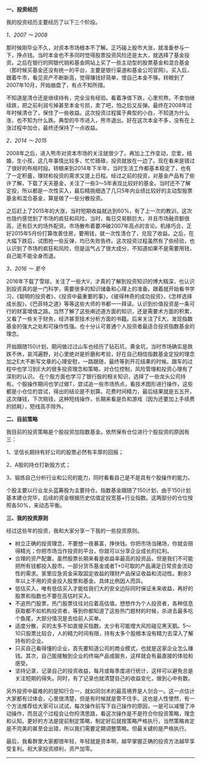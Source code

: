 **一、投资经历**

我的投资经历主要经历了以下三个阶段。

*1、2007 ～ 2008*

那时候刚毕业不久，对资本市场根本不了解。正巧碰上股市大涨，就准备参与一下，挣点钱。当时本金也不多同时觉得股票投资风险还是太大，就选择了基金投资。之后在银行的网银代销和基金网站上买了一些主动型的股票基金和混合基金（那时候买基金还没有统一的平台，主要是银行渠道和基金公司官网）。买入后，跟着牛市，看见资产不断新高，觉得赚钱好简单，恨自己本金不够。转眼到了2007年10月，开始崩盘了，有点不知所措。

不知道是清仓还是继续持有，完全没有经验。看着净值下跌，心里煎熬，不卖怕继续跌，把之前利润亏掉甚至本金亏损，卖了吧，怕之后又反弹。最终在2008年过年时候清仓了，保住了一些收益。这次投资过程属于典型的小白，不知道为什么涨，也不知为什么跌。典型的牛市进入，熊市退出。好在这次本金不多，没有在上涨过程中加仓，最终还保持了一点收益。

*2、2014 ～ 2015*

2008年之后，进入熊市对资本市场的关注就很少了。再加上工作变动，恋爱，结婚，生小孩，这几年事情比较多，忙忙碌碌，投资就放在一边了。现在看来是错过了很好的布局时段。转眼来到2014年下半年，当时生活工作都基本稳定了，也有了一定积蓄，理财和投资的需求又提上日程。经过之前的投资，对基金产品有了些许了解，下载了天天基金，关注了一些3～5年表现比较好的基金。当时还不了解定投，所以都是一次性买入，最后精挑细选了几只5年内业绩比较好的主动型股票基金和混合基金，算是做了一些分散投资。

之后赶上了2015年的大涨，当时短期收益就达到60%，有了上一次的教训，这次也隐约感觉到了市场的疯狂和风险，当时，每日交易额巨大，并且市场融资额很高，还有巨大的场外配资。市场散布着要冲破2007年高点的言论。机缘巧合，正好2015年5月份打算改善住房，要用钱，就一次性清仓了，兑现了收益。之后，在大幅下跌后，试图抢一些反弹，均已失败告终。这次投资过程虽然有了些经验，也认识到了市场的疯狂和风险，但是运气占了很大成分，不知道如果不是需要用钱，自己能不能全身而退。

*3、2016 ～ 至今*

2016年下载了雪球，关注了一些大V，才真的了解到投资知识的博大精深，也认识到投资真的是一门科学，需要很多的知识储备和心理上的准备。跟着就开始看书学习，《聪明的投资者》，《投资中最重要的事》，《彼得林奇的成功投资》，《怎样选择成长股》，《巴菲特之道》等等这些大师的书都一一拜读。认识到价值投资是一条可行的财富增值之路。当然了解了这些阐述道方面的知识，还是需要术方面的积累，又看了一些关于财务，经济甚至技术分析方面的书籍。后来关注了E大，发现指数基金的强大之处和可操作性强。也十分认可普通个人投资者最适合投资指数基金的理念。

开始跟随150计划，期间做过过山车也经历了钻石坑，黄金坑，当时市场确实是跌跌不休，哀鸿遍野，对心里绝对是折磨和考验，好在自己相信指数基金定投的理念加之E大不断写文章的心理安慰，一路跟随，最终等到开花结果的时候。跟车的过程中也学习到E大的很多投资理念和策略，对仓位控制，风险管理和投资心理有了深刻的认识。
在个股方面也学习了银行股的相关知识，选择了一些龙头公司持有。个股操作期间也学过做T，尝试追一些市场热点，看技术图形进行操作，这些都是小仓位的尝试，得出的结论是不划算。花费时间精力，最后结果就是五五开，这次赚钱，下次赔钱，这种短线操作，长期来看是负和游戏（因为还要加上手续费的损耗），短线高手除外。

**二、目前策略**

我目前的投资策略是个股投资加指数基金。依然保有仓位进行个股投资的原因有三：

1、坚信长期持有好公司的股票必然有丰厚的回报；

2、A股的持仓打新股方式；

3、锻炼自己分析行业和公司的能力，同时看看自己是不是具有个股操作的能力。

个股主要以行业龙头蓝筹股为主要持仓。指数基金跟随了150计划，由于150计划基本建仓完毕，后续的资金根据历史估值定投宽基+行业指数。这两部分的仓位按照各50%，来动态平衡。

**三、我的投资原则**

经过这些年的投资，我和大家分享一下我的一些投资原则。

- 树立正确的投资理念，不要想一夜暴富，挣快钱。你把市场当赌场，你就会赔得精光；你把市场当作投资的平台，你就可以分享企业成长的红利。
- 合理的资产配置，虽然股票长期来看是收益率最高的投资品，但是我们不可能把所有钱都投入股市。一部分货币基金或者T+0可取的产品满足日常资金流动性的需求。家里应急资金采取固定收益的理财产品保证收益和流动性。剩余3年以上不用的资金投入股票和基金。具体比例因人而异。
- 低估买入，唯有低估买入才能给我们大的安全边际同时保证未来收益，再好的股票和指数也不要在高估时买入。
- 不追热门股票，热门股票往往对应着高估值。想想作为个人投资者，各种信息获取都不如机构投资者，等到你都知道了这些热门题材的时候，杀进去最多吃个鱼尾，大部分情况是去给前人买单。
- 适度分散，买的太多不如直接买指数。太少有可能增大风险碰见黑天鹅。5～10只股票比较合，人的精力时间有限，持有太多个股根本没有精力去深入了解持有的企业。
- 只买自己看得懂的企业，首先要知道公司的商业模式，也就是这家企业怎么赚钱。其次，自己能接触到企业的终端产品或服务，这样就会有最直接的体验和感受。
- 坚持记录，记录自己的投资收益，每月或每季度进行统计，这样可以避免总是关注短期的得失。同时，有了记录也就清楚自己的收益变化，做到心中有数。

另外投资中最难的的是知行合一，就如同剑术的最高境界是人剑合一。这一点估计大家都有过体会，心里很清楚，但是有时候就是管不住手。这也是人性使然，有一个方法推荐给大家可以试试，每次操作前写下自己操作的原因，一是可以减慢了冲动操作，而且这个过程会让你捋清思路，看这次操作是不是符合你投资策略，理念和认知。更好的方法是提前制定策略，制定好后就按策略严格执行，当然策略肯定是不完美的甚至会出错，所以我们需要定期调整策略。但最关键的是严格执行。

最后，我看群里大家都很年轻，年轻就是资本啊，越早掌握正确的投资方法越早享受复利。祝大家投资顺利，资产加零。

------

